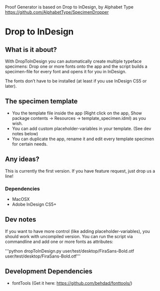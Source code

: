 Proof Generator is based on Drop to InDesign, by Alphabet Type
https://github.com/AlphabetType/SpecimenDropper

# Drop to InDesign

## What is it about?

With DropToInDesign you can automatically create multiple typeface specimens:
Drop one or more fonts onto the app and the script builds a specimen-file for every font and opens it for you in InDesign.

The fonts don’t have to be installed (at least if you use InDesign CS5 or later).

## The specimen template

* You the template file inside the app (Right click on the app, Show package contents -> Resources -> template_specimen.idml) as you wish.
* You can add custom placeholder-variables in your template. (See dev notes below)
* You can duplicate the app, rename it and edit every template specimen for certain needs.

## Any ideas?
This is currently the first version. If you have feature request, just drop us a line!

### Dependencies
* MacOSX
* Adobe InDesign CS5+

## Dev notes
If you want to have more control (like adding placeholder-variables), you should work with uncompiled version. You can run the script via commandline and add one or more fonts as attributes:

'''python dropToInDesign.py user/test/desktop/FiraSans-Bold.otf user/test/desktop/FiraSans-Bold.otf'''

## Development Dependencies
* fontTools (Get it here: https://github.com/behdad/fonttools/)